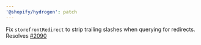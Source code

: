 ```yaml
---
'@shopify/hydrogen': patch
---
```


Fix `storefrontRedirect` to strip trailing slashes when querying for redirects. Resolves [#2090](https://github.com/Shopify/hydrogen/issues/2090)
